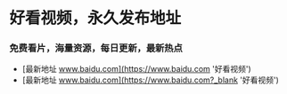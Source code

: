 # 好看视频，永久发布地址
### 免费看片，海量资源，每日更新，最新热点
* [最新地址 www.baidu.com](https://www.baidu.com '好看视频')
* [最新地址 www.baidu.com](https://www.baidu.com?_blank '好看视频')

